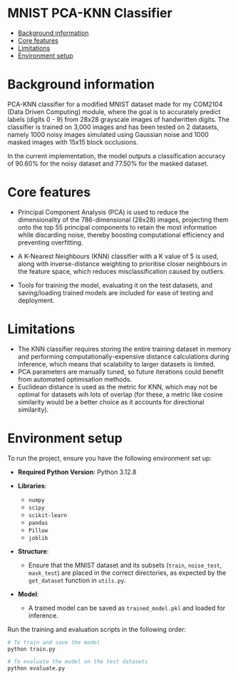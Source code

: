 # MNIST PCA-KNN Classifier

   * [Background information](#background-information)
   * [Core features](#core-features)
   * [Limitations](#limitations)
   * [Environment setup](#environment-setup)


# Background information

PCA-KNN classifier for a modified MNIST dataset made for my COM2104 (Data Driven Computing) module, where the goal is to accurately predict labels (digits 0 - 9) from 28x28 grayscale images of handwritten digits. 
The classifier is trained on 3,000 images and has been tested on 2 datasets, namely 1000 noisy images simulated using Gaussian noise and 1000 masked images with 15x15 block occlusions. 

In the current implementation, the model outputs a classification accuracy of 90.60% for the noisy dataset and 77.50% for the masked dataset.


# Core features

- Principal Component Analysis (PCA) is used to reduce the dimensionality of the 786-dimensional (28x28) images, projecting them onto the top 55 principal components to retain the most information while
  discarding noise, thereby boosting computational efficiency and preventing overfitting.

- A K-Nearest Neighbours (KNN) classifier with a K value of 5 is used, along with inverse-distance weighting to prioritise closer neighbours in the feature space,
  which reduces misclassification caused by outliers.

- Tools for training the model, evaluating it on the test datasets, and saving/loading trained models are included for ease of testing and deployment.


# Limitations

 * The KNN classifier requires storing the entire training dataset in memory and performing computationally-expensive distance calculations during inference, which means
   that scalability to larger datasets is limited.
 * PCA parameters are manually tuned, so future iterations could benefit from automated optimisation methods.
 * Euclidean distance is used as the metric for KNN, which may not be optimal for datasets wih lots of overlap (for these, a metric like cosine similarity
   would be a better choice as it accounts for directional similarity).


# Environment setup

To run the project, ensure you have the following environment set up:

- **Required Python Version**: Python 3.12.8
- **Libraries**:
   - `numpy`
   - `scipy`
   - `scikit-learn`
   - `pandas`
   - `Pillow`
   - `joblib`

- **Structure**:
   - Ensure that the MNIST dataset and its subsets (`train`, `noise_test`, `mask_test`) are placed in the correct directories, as expected by the `get_dataset` function in `utils.py`.

- **Model**:
   - A trained model can be saved as `trained_model.pkl` and loaded for inference.

Run the training and evaluation scripts in the following order:

```bash
# To train and save the model
python train.py

# To evaluate the model on the test datasets
python evaluate.py 
